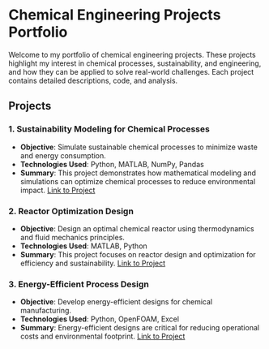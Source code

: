 # Chemical Engineering Projects Portfolio
Welcome to my portfolio of chemical engineering projects. These projects highlight my interest in chemical processes, sustainability, and engineering, and how they can be applied to solve real-world challenges. Each project contains detailed descriptions, code, and analysis.

## Projects
### 1. Sustainability Modeling for Chemical Processes
- **Objective**: Simulate sustainable chemical processes to minimize waste and energy consumption.
- **Technologies Used**: Python, MATLAB, NumPy, Pandas
- **Summary**: This project demonstrates how mathematical modeling and simulations can optimize chemical processes to reduce environmental impact.
[Link to Project](./Project1-Sustainability-Modeling)

### 2. Reactor Optimization Design
- **Objective**: Design an optimal chemical reactor using thermodynamics and fluid mechanics principles.
- **Technologies Used**: MATLAB, Python
- **Summary**: This project focuses on reactor design and optimization for efficiency and sustainability.
[Link to Project](./Project2-Reactor-Optimization)

### 3. Energy-Efficient Process Design
- **Objective**: Develop energy-efficient designs for chemical manufacturing.
- **Technologies Used**: Python, OpenFOAM, Excel
- **Summary**: Energy-efficient designs are critical for reducing operational costs and environmental footprint.
[Link to Project](./Project3-Energy-Efficient-Design)
